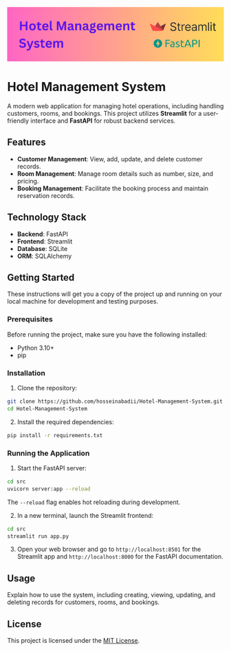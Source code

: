 <img src="./images/banner.png" width=800>

# Hotel Management System

A modern web application for managing hotel operations, including handling customers, rooms, and bookings. This project utilizes **Streamlit** for a user-friendly interface and **FastAPI** for robust backend services.

## Features

- **Customer Management**: View, add, update, and delete customer records.
- **Room Management**: Manage room details such as number, size, and pricing.
- **Booking Management**: Facilitate the booking process and maintain reservation records.

## Technology Stack

- **Backend**: FastAPI
- **Frontend**: Streamlit
- **Database**: SQLite
- **ORM**: SQLAlchemy

## Getting Started

These instructions will get you a copy of the project up and running on your local machine for development and testing purposes.

### Prerequisites

Before running the project, make sure you have the following installed:

- Python 3.10+
- pip

### Installation

1. Clone the repository:
```bash
git clone https://github.com/hosseinabadii/Hotel-Management-System.git
cd Hotel-Management-System
```

2. Install the required dependencies:
```bash
pip install -r requirements.txt
```

### Running the Application

1. Start the FastAPI server:
```bash
cd src
uvicorn server:app --reload
```
The `--reload` flag enables hot reloading during development.

2. In a new terminal, launch the Streamlit frontend:
```bash
cd src
streamlit run app.py
```

3. Open your web browser and go to `http://localhost:8501` for the Streamlit app and `http://localhost:8000` for the FastAPI documentation.

## Usage

Explain how to use the system, including creating, viewing, updating, and deleting records for customers, rooms, and bookings.

## License

This project is licensed under the [MIT License](./LICENSE).
